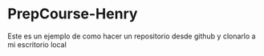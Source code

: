 # PrepCourse-Henry
Este es un ejemplo de como hacer un repositorio desde github y clonarlo a mi escritorio local